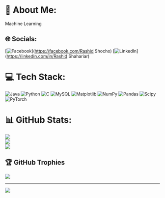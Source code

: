 # 💫 About Me:
Machine Learning


## 🌐 Socials:
[![Facebook](https://img.shields.io/badge/Facebook-%231877F2.svg?logo=Facebook&logoColor=white)](https://facebook.com/Rashid Shocho) [![LinkedIn](https://img.shields.io/badge/LinkedIn-%230077B5.svg?logo=linkedin&logoColor=white)](https://linkedin.com/in/Rashid Shahariar) 

# 💻 Tech Stack:
![Java](https://img.shields.io/badge/java-%23ED8B00.svg?style=for-the-badge&logo=openjdk&logoColor=white) ![Python](https://img.shields.io/badge/python-3670A0?style=for-the-badge&logo=python&logoColor=ffdd54) ![C](https://img.shields.io/badge/c-%2300599C.svg?style=for-the-badge&logo=c&logoColor=white) ![MySQL](https://img.shields.io/badge/mysql-%2300000f.svg?style=for-the-badge&logo=mysql&logoColor=white) ![Matplotlib](https://img.shields.io/badge/Matplotlib-%23ffffff.svg?style=for-the-badge&logo=Matplotlib&logoColor=black) ![NumPy](https://img.shields.io/badge/numpy-%23013243.svg?style=for-the-badge&logo=numpy&logoColor=white) ![Pandas](https://img.shields.io/badge/pandas-%23150458.svg?style=for-the-badge&logo=pandas&logoColor=white) ![Scipy](https://img.shields.io/badge/SciPy-%230C55A5.svg?style=for-the-badge&logo=scipy&logoColor=%white) ![PyTorch](https://img.shields.io/badge/PyTorch-%23EE4C2C.svg?style=for-the-badge&logo=PyTorch&logoColor=white)
# 📊 GitHub Stats:
![](https://github-readme-stats.vercel.app/api?username=Rashid-Shocho&theme=dark&hide_border=false&include_all_commits=true&count_private=true)<br/>
![](https://github-readme-streak-stats.herokuapp.com/?user=Rashid-Shocho&theme=dark&hide_border=false)<br/>
![](https://github-readme-stats.vercel.app/api/top-langs/?username=Rashid-Shocho&theme=dark&hide_border=false&include_all_commits=true&count_private=true&layout=compact)

## 🏆 GitHub Trophies
![](https://github-profile-trophy.vercel.app/?username=Rashid-Shocho&theme=radical&no-frame=true&no-bg=false&margin-w=4)



---
[![](https://visitcount.itsvg.in/api?id=Rashid-Shocho&icon=3&color=11)](https://visitcount.itsvg.in)

<!-- Proudly created with GPRM ( https://gprm.itsvg.in ) -->
